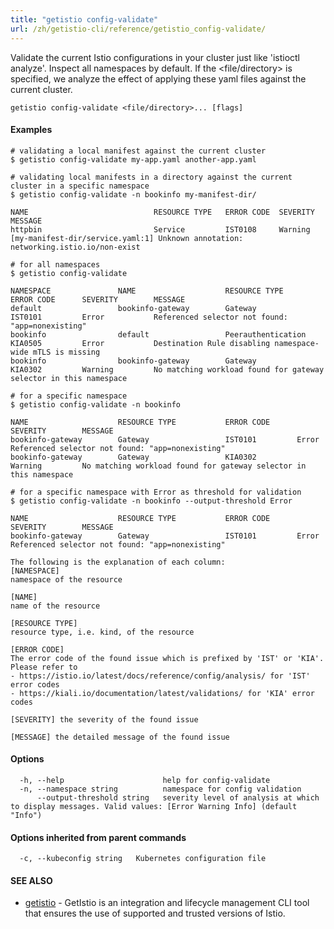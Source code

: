 ```yaml
---
title: "getistio config-validate"
url: /zh/getistio-cli/reference/getistio_config-validate/
---
```


Validate the current Istio configurations in your cluster just like 'istioctl analyze'. Inspect all namespaces by default.
If the <file/directory> is specified, we analyze the effect of applying these yaml files against the current cluster.

```
getistio config-validate <file/directory>... [flags]
```

#### Examples

```
# validating a local manifest against the current cluster
$ getistio config-validate my-app.yaml another-app.yaml

# validating local manifests in a directory against the current cluster in a specific namespace
$ getistio config-validate -n bookinfo my-manifest-dir/

NAME                        	RESOURCE TYPE 	ERROR CODE	SEVERITY	MESSAGE
httpbin                     	Service       	IST0108   	Warning 	[my-manifest-dir/service.yaml:1] Unknown annotation: networking.istio.io/non-exist

# for all namespaces
$ getistio config-validate

NAMESPACE               NAME                    RESOURCE TYPE           ERROR CODE      SEVERITY        MESSAGE
default                 bookinfo-gateway        Gateway                 IST0101         Error           Referenced selector not found: "app=nonexisting"
bookinfo                default                 Peerauthentication      KIA0505         Error           Destination Rule disabling namespace-wide mTLS is missing
bookinfo                bookinfo-gateway        Gateway                 KIA0302         Warning         No matching workload found for gateway selector in this namespace

# for a specific namespace
$ getistio config-validate -n bookinfo

NAME                    RESOURCE TYPE           ERROR CODE      SEVERITY        MESSAGE
bookinfo-gateway        Gateway                 IST0101         Error           Referenced selector not found: "app=nonexisting"
bookinfo-gateway        Gateway                 KIA0302         Warning         No matching workload found for gateway selector in this namespace

# for a specific namespace with Error as threshold for validation
$ getistio config-validate -n bookinfo --output-threshold Error

NAME                    RESOURCE TYPE           ERROR CODE      SEVERITY        MESSAGE
bookinfo-gateway        Gateway                 IST0101         Error           Referenced selector not found: "app=nonexisting"

The following is the explanation of each column:
[NAMESPACE]
namespace of the resource

[NAME]
name of the resource

[RESOURCE TYPE]
resource type, i.e. kind, of the resource

[ERROR CODE]
The error code of the found issue which is prefixed by 'IST' or 'KIA'. Please refer to
- https://istio.io/latest/docs/reference/config/analysis/ for 'IST' error codes
- https://kiali.io/documentation/latest/validations/ for 'KIA' error codes

[SEVERITY] the severity of the found issue

[MESSAGE] the detailed message of the found issue
```

#### Options

```
  -h, --help                      help for config-validate
  -n, --namespace string          namespace for config validation
      --output-threshold string   severity level of analysis at which to display messages. Valid values: [Error Warning Info] (default "Info")
```

#### Options inherited from parent commands

```
  -c, --kubeconfig string   Kubernetes configuration file
```

#### SEE ALSO

* [getistio](/zh/getistio-cli/reference/getistio/)	 - GetIstio is an integration and lifecycle management CLI tool that ensures the use of supported and trusted versions of Istio.

